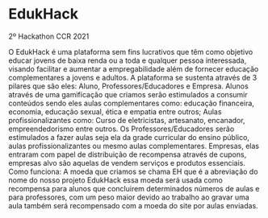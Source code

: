 # EdukHack

2º Hackathon CCR 2021

O EdukHack é uma plataforma sem fins lucrativos que têm como objetivo educar jovens de baixa renda ou a toda e qualquer pessoa interessada, visando facilitar e aumentar a 
empregabilidade além de fornecer educação complementares a jovens e adultos. A plataforma se sustenta através de 3 pilares que são eles: Aluno, Professores/Educadores e Empresa. 
Alunos através de uma gamificação que criamos serão estimulados a consumir conteúdos sendo eles aulas complementares como: educação financeira, economia, educação sexual, ética e 
empatia entre outros; Aulas profissionalizantes como: Curso de eletricistas, artesanato, encanador, empreendedorismo entre outros. Os Professores/Educadores serão estimulados a 
fazer aulas seja ela da grade curricular do ensino público, aulas profissionalizantes ou mesmo aulas complementares. Empresas, elas entraram com papel de distribuição de 
recompensa através de cupons, empresas alvo são aquelas de vendem serviços e produtos essenciais. Como funciona: A moeda que criamos se chama EH que é a abreviação do nome do 
nosso projeto EdukHack essa moeda será usada como recompensa para alunos que concluirem determinados números de aulas e para professores, com um peso maior devido ao trabalho ao 
gravar uma aula também será recompensado com a moeda do site por aulas enviadas.

